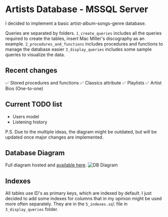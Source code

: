 # Artists Database - MSSQL Server

I decided to implement a basic artist-album-songs-genre database.

Queries are separated by folders.
```1_create_queries``` includes all the queries required to create the tables, insert Mac Miller's discography as an example.
```2_procedures_and_functions``` includes procedures and functions to manage the database easier
```3_display_queries``` includes some sample queries to visualize the data.

## Recent changes
✅ Stored procedures and functions
✅ Classics attribute
✅ Playlists
✅ Artist Bios (One-to-one)

## Current TODO list
* Users model
* Listening history

P.S. Due to the multiple ideas, the diagram might be outdated, but will be updated once major changes are implemented.

## Database Diagram
Full diagram hosted and [available here](https://dbdiagram.io/d/6698141b8b4bb5230e9f71c8).
![DB Diagram](https://i.imgur.com/rjGFuFy.png)

## Indexes

All tables use ID's as primary keys, which are indexed by default.
I just decided to add some indexes for columns that in my opinion might
be used more often separately.
They are in the ```5_indexes.sql``` file in ```3_display_queries``` folder.